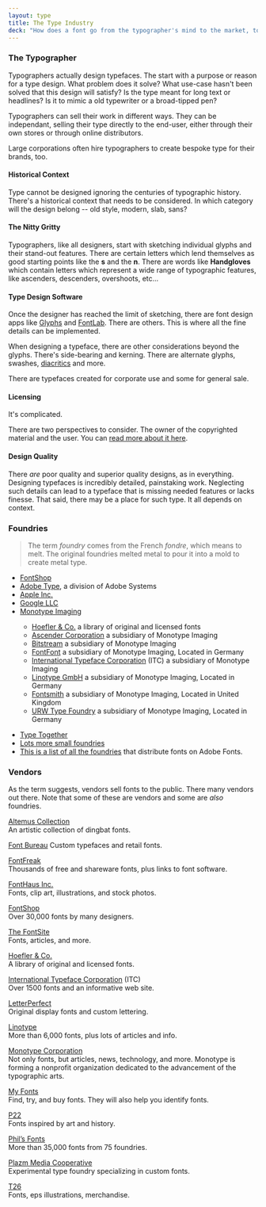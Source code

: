 ```yaml
---
layout: type
title: The Type Industry
deck: "How does a font go from the typographer's mind to the market, to your page?"
---
```

### The Typographer

Typographers actually design typefaces. The start with a purpose or reason for a type design. What problem does it solve? What use-case hasn't been solved that this design will satisfy? Is the type meant for long text or headlines? Is it to mimic a old typewriter or a broad-tipped pen?

Typographers can sell their work in different ways. They can be independant, selling their type directly to the end-user, either through their own stores or through online distributors.

Large corporations often hire typographers to create bespoke type for their brands, too.

#### Historical Context

Type cannot be designed ignoring the centuries of typographic history. There's a historical context that needs to be considered. In which category will the design belong -- old style, modern, slab, sans?

#### The Nitty Gritty

Typographers, like all designers, start with sketching individual glyphs and their stand-out features. There are certain letters which lend themselves as good starting points like the **s** and the **n**. There are words like **Handgloves** which contain letters which represent a wide range of typographic features, like ascenders, descenders, overshoots, etc...

#### Type Design Software

Once the designer has reached the limit of sketching, there are font design apps like [Glyphs](https://glyphsapp.com) and [FontLab](https://www.fontlab.com). There are others. This is where all the fine details can be implemented.

When designing a typeface, there are other considerations beyond the glyphs. There's side-bearing and kerning. There are alternate glyphs, swashes, [diacritics](https://www.type-together.com/understanding-diacritics) and more.

There are typefaces created for corporate use and some for general sale.

#### Licensing

It's complicated.

There are two perspectives to consider. The owner of the copyrighted material and the user. You can [read more about it here](https://www.creativebloq.com/features/font-licensing).

#### Design Quality

There *are* poor quality and superior quality designs, as in everything. Designing typefaces is incredibly detailed, painstaking work. Neglecting such details can lead to a typeface that is missing needed features or lacks finesse. That said, there may be a place for such type. It all depends on context.

### Foundries

> The term *foundry* comes from the French *fondre*, which means to melt. The original foundries melted metal to pour it into a mold to create metal type.

<ul class="hasBullets">
	<li><a href="https://www.fontshop.com" title="FontShop">FontShop</a></li>
	<li><a href="https://en.wikipedia.org/wiki/Apple_Inc." title="Adobe Type">Adobe Type</a>, a division of Adobe Systems</li>
	<li><a href="https://developer.apple.com/videos/play/wwdc2020/10175/" title="Apple Inc.">Apple Inc.</a></li>
	<li><a href="https://fonts.google.com" title="Google LLC">Google LLC</a></li>
	<li><a href="https://www.monotype.com" title="Monotype Imaging">Monotype Imaging</a></li>
	<ul>
		<li><a href="https://www.Typography.com" title="Hoefler & Co.">Hoefler & Co.</a> a library of original and licensed fonts</li>
		<li><a href="https://www.fontshop.com/foundries/ascender" title="Ascender Corporation">Ascender Corporation</a> a subsidiary of Monotype Imaging</li>
		<li><a href="https://www.myfonts.com/foundry/Bitstream/" title="Bitstream">Bitstream</a> a subsidiary of Monotype Imaging</li>
		<li><a href="https://www.fontshop.com/foundries/fontfont" title="FontFont">FontFont</a> a subsidiary of Monotype Imaging, Located in Germany</li>
		<li><a href="https://en.wikipedia.org/wiki/International_Typeface_Corporation" title="International Typeface Corporation">International Typeface Corporation</a> (ITC) a subsidiary of Monotype Imaging</li>
		<li><a href="https://www.linotype.com" title="Linotype GmbH">Linotype GmbH</a> a subsidiary of Monotype Imaging, Located in Germany</li>
		<li><a href="https://www.fontsmith.com" title="Fontsmith">Fontsmith</a> a subsidiary of Monotype Imaging, Located in United Kingdom</li>
		<li><a href="https://en.wikipedia.org/wiki/URW_Type_Foundry" title="URW Type Foundry">URW Type Foundry</a> a subsidiary of Monotype Imaging, Located in Germany</li>
	</ul>
</ul>
<ul class="hasBullets">
	<li><a href="https://www.type-together.com/" title="The Type Together foudry">Type Together</a></li>
	<li><a href="https://www.fontshop.com/foundries" title="Lots more small foundries">Lots more small foundries</a></li>
	<li><a href="https://fonts.adobe.com/foundries" title="All Adobe Fonts foundries">This is a list of all the foundries</a> that distribute fonts on Adobe Fonts.</li>
</ul>


### Vendors

As the term suggests, vendors sell fonts to the public. There many vendors out there. Note that some of these are vendors and some are *also* foundries.

[Altemus Collection](https://www.Altemus.com)  
An artistic collection of dingbat fonts.

[Font Bureau](https://fontbureau.typenetwork.com)
Custom typefaces and retail fonts.

[FontFreak](https://www.FontFreak.com)  
Thousands of free and shareware fonts, plus links to font software.

[FontHaus Inc.](https://www.FontHaus.com)  
Fonts, clip art, illustrations, and stock photos.

[FontShop](https://www.FontShop.com)  
Over 30,000 fonts by many designers.

[The FontSite](https://www.FontSite.com)  
Fonts, articles, and more.

[Hoefler & Co.](https://www.Typography.com)  
A library of original and licensed fonts.

[International Typeface Corporation](https://www.fonts.com) (ITC)  
Over 1500 fonts and an informative web site.

[LetterPerfect](http://www.Letterspace.com)  
Original display fonts and custom lettering.

[Linotype](http://www.Linotype.com)  
More than 6,000 fonts, plus lots of articles and info.

[Monotype Corporation](https://www.Fonts.com)  
Not only fonts, but articles, news, technology, and more. Monotype is forming a nonprofit organization dedicated to the advancement of the typographic arts.

[My Fonts](https://www.MyFonts.com)  
Find, try, and buy fonts. They will also help you identify fonts.

[P22](http://www.p22.com)  
Fonts inspired by art and history.

[Phil’s Fonts](https://www.PhilsFonts.com)  
More than 35,000 fonts from 75 foundries.

[Plazm Media Cooperative](https://Plazm.com)  
Experimental type foundry specializing in custom fonts.

[T26](http://www.T26.com)  
Fonts, eps illustrations, merchandise.